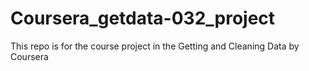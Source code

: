 # Coursera_getdata-032_project
This repo is for the course project in the Getting and Cleaning Data by Coursera
